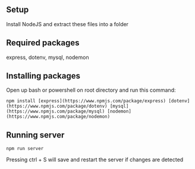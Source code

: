## Setup
Install NodeJS and extract these files into a folder

## Required packages
express, dotenv, mysql, nodemon

## Installing packages
Open up bash or powershell on root directory and run this command:
```
npm install [express](https://www.npmjs.com/package/express) [dotenv](https://www.npmjs.com/package/dotenv) [mysql](https://www.npmjs.com/package/mysql) [nodemon](https://www.npmjs.com/package/nodemon)
```

## Running server
```
npm run server
```
Pressing ctrl + S will save and restart the server if changes are detected